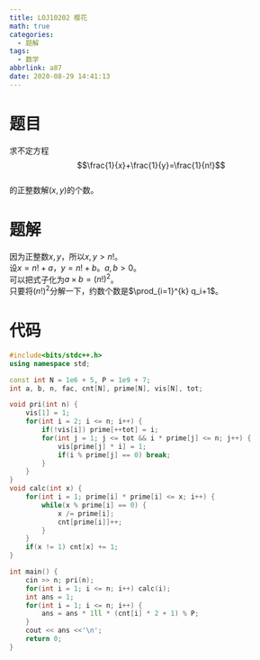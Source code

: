 ```yaml
---
title: LOJ10202 樱花
math: true
categories:
  - 题解
tags:
  - 数学
abbrlink: a87
date: 2020-08-29 14:41:13
---
```



# 题目
求不定方程  
 $$\frac{1}{x}+\frac{1}{y}=\frac{1}{n!}$$  
的正整数解$(x,y)$的个数。  

# 题解
因为正整数$x,y$，所以$x,y>n!$。  
设$x=n!+a$，$y=n!+b$。$a,b>0$。  
可以把式子化为$a\times b=(n!)^2$。  
只要将$(n!)^2$分解一下，约数个数是$\prod_{i=1}^{k} q_i+1$。

# 代码
```cpp
#include<bits/stdc++.h>
using namespace std;

const int N = 1e6 + 5, P = 1e9 + 7;
int a, b, n, fac, cnt[N], prime[N], vis[N], tot;

void pri(int n) {
	vis[1] = 1;
    for(int i = 2; i <= n; i++) {
    	if(!vis[i]) prime[++tot] = i;
    	for(int j = 1; j <= tot && i * prime[j] <= n; j++) {
    	    vis[prime[j] * i] = 1;
    	    if(i % prime[j] == 0) break;	
    	}
    }
}
void calc(int x) {
	for(int i = 1; prime[i] * prime[i] <= x; i++) {
        while(x % prime[i] == 0) {
        	x /= prime[i];
        	cnt[prime[i]]++;
        }
	}
	if(x != 1) cnt[x] += 1;
}

int main() {
	cin >> n; pri(n);
	for(int i = 1; i <= n; i++) calc(i);
	int ans = 1;
    for(int i = 1; i <= n; i++) {
        ans = ans * 1ll * (cnt[i] * 2 + 1) % P;
    }
    cout << ans <<'\n';
    return 0;
}
```
